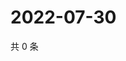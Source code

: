 # 2022-07-30

共 0 条

<!-- BEGIN WEIBO -->
<!-- 最后更新时间 Sat Jul 30 2022 11:46:48 GMT+0800 (China Standard Time) -->

<!-- END WEIBO -->
